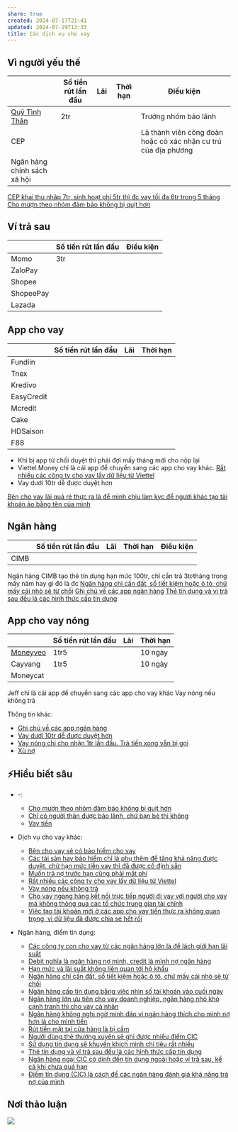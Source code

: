 ```yaml
---
share: true
created: 2024-07-17T21:41
updated: 2024-07-29T13:33
title: Các dịch vụ cho vay
---
```

## Vì người yếu thế
|                             | Số tiền rút lần đầu | Lãi | Thời hạn | Điều kiện                                                      |
| --------------------------- | ------------------- | --- | -------- | -------------------------------------------------------------- |
| [Quỹ Tình Thân](./Qu%E1%BB%B9%20T%C3%ACnh%20Th%C3%A2n.md)           | 2tr                 |     |          | Trưởng nhóm bảo lãnh                                           |
| CEP                         |                     |     |          | Là thành viên công đoàn hoặc có xác nhận cư trú của địa phương |
| Ngân hàng chính sách xã hội |                     |     |          |                                                                |
[CEP khai thu nhâp 7tr, sinh hoạt phí 5tr thì đc vay tối đa 6tr trong 5 tháng](./CEP%20khai%20thu%20nh%C3%A2p%207tr,%20sinh%20ho%E1%BA%A1t%20ph%C3%AD%205tr%20th%C3%AC%20%C4%91c%20vay%20t%E1%BB%91i%20%C4%91a%206tr%20trong%205%20th%C3%A1ng.md)
[Cho mượn theo nhóm đảm bảo không bị quịt hơn](../../../%E2%9A%A1Hi%E1%BB%83u%20bi%E1%BA%BFt%20s%C3%A2u/Vay%20ti%E1%BB%81n/Cho%20m%C6%B0%E1%BB%A3n%20theo%20nh%C3%B3m%20%C4%91%E1%BA%A3m%20b%E1%BA%A3o%20kh%C3%B4ng%20b%E1%BB%8B%20qu%E1%BB%8Bt%20h%C6%A1n.md)


## Ví trả sau
|           | Số tiền rút lần đầu | Điều kiện |
| --------- | ------------------- | --------- |
| Momo      | 3tr                 |           |
| ZaloPay   |                     |           |
| Shopee    |                     |           |
| ShopeePay |                     |           |
| Lazada    |                     |           |

## App cho vay
|            | Số tiền rút lần đầu | Lãi | Thời hạn |
| ---------- | ------------------- | --- | -------- |
| Fundiin    |                     |     |          |
| Tnex       |                     |     |          |
| Kredivo    |                     |     |          |
| EasyCredit |                     |     |          |
| Mcredit    |                     |     |          |
| Cake       |                     |     |          |
| HDSaison   |                     |     |          |
| F88        |                     |     |          |

- Khi bị app từ chối duyệt thì phải đợi mấy tháng mới cho nộp lại
- Viettel Money chỉ là cái app để chuyển sang các app cho vay khác. [Rất nhiều các công ty cho vay lấy dữ liệu từ Viettel](../../../%E2%9A%A1Hi%E1%BB%83u%20bi%E1%BA%BFt%20s%C3%A2u/Vay%20ti%E1%BB%81n/D%E1%BB%8Bch%20v%E1%BB%A5%20cho%20vay%20kh%C3%A1c/R%E1%BA%A5t%20nhi%E1%BB%81u%20c%C3%A1c%20c%C3%B4ng%20ty%20cho%20vay%20l%E1%BA%A5y%20d%E1%BB%AF%20li%E1%BB%87u%20t%E1%BB%AB%20Viettel.md)
- Vay dưới 10tr dễ được duyệt hơn

[Bên cho vay lãi quá rẻ thực ra là để mình chịu làm kyc để người khác tạo tài khoản ảo bằng tên của mình](../../../%E2%9A%A1Hi%E1%BB%83u%20bi%E1%BA%BFt%20s%C3%A2u/Ki%E1%BA%BFm%20ti%E1%BB%81n/T%C3%A0i%20kho%E1%BA%A3n%20%E1%BA%A3o,%20mua%20b%C3%A1n%20th%C3%B4ng%20tin%20c%C3%A1%20nh%C3%A2n/B%C3%AAn%20cho%20vay%20l%C3%A3i%20qu%C3%A1%20r%E1%BA%BB%20th%E1%BB%B1c%20ra%20l%C3%A0%20%C4%91%E1%BB%83%20m%C3%ACnh%20ch%E1%BB%8Bu%20l%C3%A0m%20kyc%20%C4%91%E1%BB%83%20ng%C6%B0%E1%BB%9Di%20kh%C3%A1c%20t%E1%BA%A1o%20t%C3%A0i%20kho%E1%BA%A3n%20%E1%BA%A3o%20b%E1%BA%B1ng%20t%C3%AAn%20c%E1%BB%A7a%20m%C3%ACnh.md)

## Ngân hàng
|      | Số tiền rút lần đầu | Lãi | Thời hạn | Điều kiện |
| ---- | ------------------- | --- | -------- | --------- |
| CIMB |                     |     |          |           |
Ngân hàng CIMB tạo thẻ tín dụng hạn mức 100tr, chỉ cần trả 3tr∕tháng trong mấy năm hay gì đó là đc
[Ngân hàng chỉ cần đất, sổ tiết kiệm hoặc ô tô, chứ mấy cái nhỏ sẽ từ chối](../../../%E2%9A%A1Hi%E1%BB%83u%20bi%E1%BA%BFt%20s%C3%A2u/Vay%20ti%E1%BB%81n/Ng%C3%A2n%20h%C3%A0ng,%20%C4%91i%E1%BB%83m%20t%C3%ADn%20d%E1%BB%A5ng/Ng%C3%A2n%20h%C3%A0ng%20ch%E1%BB%89%20c%E1%BA%A7n%20%C4%91%E1%BA%A5t,%20s%E1%BB%95%20ti%E1%BA%BFt%20ki%E1%BB%87m%20ho%E1%BA%B7c%20%C3%B4%20t%C3%B4,%20ch%E1%BB%A9%20m%E1%BA%A5y%20c%C3%A1i%20nh%E1%BB%8F%20s%E1%BA%BD%20t%E1%BB%AB%20ch%E1%BB%91i.md)
[Ghi chú về các app ngân hàng](../../Vay%20ti%E1%BB%81n/Ghi%20ch%C3%BA%20v%E1%BB%81%20c%C3%A1c%20app%20ng%C3%A2n%20h%C3%A0ng.md)
[Thẻ tín dụng và ví trả sau đều là các hình thức cấp tín dụng](../../../%E2%9A%A1Hi%E1%BB%83u%20bi%E1%BA%BFt%20s%C3%A2u/Vay%20ti%E1%BB%81n/Ng%C3%A2n%20h%C3%A0ng,%20%C4%91i%E1%BB%83m%20t%C3%ADn%20d%E1%BB%A5ng/Th%E1%BA%BB%20t%C3%ADn%20d%E1%BB%A5ng%20v%C3%A0%20v%C3%AD%20tr%E1%BA%A3%20sau%20%C4%91%E1%BB%81u%20l%C3%A0%20c%C3%A1c%20h%C3%ACnh%20th%E1%BB%A9c%20c%E1%BA%A5p%20t%C3%ADn%20d%E1%BB%A5ng.md)

## App cho vay nóng
|              | Số tiền rút lần đầu | Lãi | Thời hạn |
| ------------ | ------------------- | --- | -------- |
| [Moneyveo](./Moneyveo.md) | 1tr5                |     | 10 ngày  |
| Cayvang      | 1tr5                |     | 10 ngày  |
| Moneycat     |                     |     |          |

Jeff chỉ là cái app để chuyển sang các app cho vay khác
Vay nóng nếu không trả


Thông tin khác:
- [Ghi chú về các app ngân hàng](../../Vay%20ti%E1%BB%81n/Ghi%20ch%C3%BA%20v%E1%BB%81%20c%C3%A1c%20app%20ng%C3%A2n%20h%C3%A0ng.md)
- [Vay dưới 10tr dễ được duyệt hơn](../../Vay%20ti%E1%BB%81n/Vay%20d%C6%B0%E1%BB%9Bi%2010tr%20d%E1%BB%85%20%C4%91%C6%B0%E1%BB%A3c%20duy%E1%BB%87t%20h%C6%A1n.md)
- [Vay nóng chỉ cho nhận 1tr lần đầu. Trả tiền xong vẫn bị gọi](../../Vay%20ti%E1%BB%81n/Vay%20n%C3%B3ng%20ch%E1%BB%89%20cho%20nh%E1%BA%ADn%201tr%20l%E1%BA%A7n%20%C4%91%E1%BA%A7u.%20Tr%E1%BA%A3%20ti%E1%BB%81n%20xong%20v%E1%BA%ABn%20b%E1%BB%8B%20g%E1%BB%8Di.md)
- [Xù nợ](../../Vay%20ti%E1%BB%81n/X%C3%B9%20n%E1%BB%A3.md)


## ⚡Hiểu biết sâu
- \-: 
    - [Cho mượn theo nhóm đảm bảo không bị quịt hơn](../../../%E2%9A%A1Hi%E1%BB%83u%20bi%E1%BA%BFt%20s%C3%A2u/Vay%20ti%E1%BB%81n/Cho%20m%C6%B0%E1%BB%A3n%20theo%20nh%C3%B3m%20%C4%91%E1%BA%A3m%20b%E1%BA%A3o%20kh%C3%B4ng%20b%E1%BB%8B%20qu%E1%BB%8Bt%20h%C6%A1n.md)
    - [Chỉ có người thân được bảo lãnh, chứ bạn bè thì không](Ch%E1%BB%89%20c%C3%B3%20ng%C6%B0%E1%BB%9Di%20th%C3%A2n%20%C4%91%C6%B0%E1%BB%A3c%20b%E1%BA%A3o%20l%C3%A3nh,%20ch%E1%BB%A9%20b%E1%BA%A1n%20b%C3%A8%20th%C3%AC%20kh%C3%B4ng.md)
    - [Vay tiền](../../../%E2%9A%A1Hi%E1%BB%83u%20bi%E1%BA%BFt%20s%C3%A2u/Vay%20ti%E1%BB%81n/index.md)

- Dịch vụ cho vay khác: 
    - [Bên cho vay sẽ có bảo hiểm cho vay](../../../%E2%9A%A1Hi%E1%BB%83u%20bi%E1%BA%BFt%20s%C3%A2u/Vay%20ti%E1%BB%81n/D%E1%BB%8Bch%20v%E1%BB%A5%20cho%20vay%20kh%C3%A1c/B%C3%AAn%20cho%20vay%20s%E1%BA%BD%20c%C3%B3%20b%E1%BA%A3o%20hi%E1%BB%83m%20cho%20vay.md)
    - [Các tài sản hay bảo hiểm chỉ là phụ thêm để tăng khả năng được duyệt, chứ hạn mức tiền vay thì đã được cố định sẵn](../../../%E2%9A%A1Hi%E1%BB%83u%20bi%E1%BA%BFt%20s%C3%A2u/Vay%20ti%E1%BB%81n/D%E1%BB%8Bch%20v%E1%BB%A5%20cho%20vay%20kh%C3%A1c/C%C3%A1c%20t%C3%A0i%20s%E1%BA%A3n%20hay%20b%E1%BA%A3o%20hi%E1%BB%83m%20ch%E1%BB%89%20l%C3%A0%20ph%E1%BB%A5%20th%C3%AAm%20%C4%91%E1%BB%83%20t%C4%83ng%20kh%E1%BA%A3%20n%C4%83ng%20%C4%91%C6%B0%E1%BB%A3c%20duy%E1%BB%87t,%20ch%E1%BB%A9%20h%E1%BA%A1n%20m%E1%BB%A9c%20ti%E1%BB%81n%20vay%20th%C3%AC%20%C4%91%C3%A3%20%C4%91%C6%B0%E1%BB%A3c%20c%E1%BB%91%20%C4%91%E1%BB%8Bnh%20s%E1%BA%B5n.md)
    - [Muốn trả nợ trước hạn cũng phải mất phí](../../../%E2%9A%A1Hi%E1%BB%83u%20bi%E1%BA%BFt%20s%C3%A2u/Vay%20ti%E1%BB%81n/D%E1%BB%8Bch%20v%E1%BB%A5%20cho%20vay%20kh%C3%A1c/Mu%E1%BB%91n%20tr%E1%BA%A3%20n%E1%BB%A3%20tr%C6%B0%E1%BB%9Bc%20h%E1%BA%A1n%20c%C5%A9ng%20ph%E1%BA%A3i%20m%E1%BA%A5t%20ph%C3%AD.md)
    - [Rất nhiều các công ty cho vay lấy dữ liệu từ Viettel](../../../%E2%9A%A1Hi%E1%BB%83u%20bi%E1%BA%BFt%20s%C3%A2u/Vay%20ti%E1%BB%81n/D%E1%BB%8Bch%20v%E1%BB%A5%20cho%20vay%20kh%C3%A1c/R%E1%BA%A5t%20nhi%E1%BB%81u%20c%C3%A1c%20c%C3%B4ng%20ty%20cho%20vay%20l%E1%BA%A5y%20d%E1%BB%AF%20li%E1%BB%87u%20t%E1%BB%AB%20Viettel.md)
    - [Vay nóng nếu không trả](../../../%E2%9A%A1Hi%E1%BB%83u%20bi%E1%BA%BFt%20s%C3%A2u/Vay%20ti%E1%BB%81n/D%E1%BB%8Bch%20v%E1%BB%A5%20cho%20vay%20kh%C3%A1c/Vay%20n%C3%B3ng%20n%E1%BA%BFu%20kh%C3%B4ng%20tr%E1%BA%A3.md)
    - [Cho vay ngang hàng kết nối trực tiếp người đi vay với người cho vay mà không thông qua các tổ chức trung gian tài chính](../../../%E2%9A%A1Hi%E1%BB%83u%20bi%E1%BA%BFt%20s%C3%A2u/Vay%20ti%E1%BB%81n/D%E1%BB%8Bch%20v%E1%BB%A5%20cho%20vay%20kh%C3%A1c/Cho%20vay%20ngang%20h%C3%A0ng%20k%E1%BA%BFt%20n%E1%BB%91i%20tr%E1%BB%B1c%20ti%E1%BA%BFp%20ng%C6%B0%E1%BB%9Di%20%C4%91i%20vay%20v%E1%BB%9Bi%20ng%C6%B0%E1%BB%9Di%20cho%20vay%20m%C3%A0%20kh%C3%B4ng%20th%C3%B4ng%20qua%20c%C3%A1c%20t%E1%BB%95%20ch%E1%BB%A9c%20trung%20gian%20t%C3%A0i%20ch%C3%ADnh.md)
    - [Việc tạo tài khoản mới ở các app cho vay tiền thực ra không quan trọng, vì dữ liệu đã được chia sẻ hết rồi](../../../%E2%9A%A1Hi%E1%BB%83u%20bi%E1%BA%BFt%20s%C3%A2u/Vay%20ti%E1%BB%81n/D%E1%BB%8Bch%20v%E1%BB%A5%20cho%20vay%20kh%C3%A1c/Vi%E1%BB%87c%20t%E1%BA%A1o%20t%C3%A0i%20kho%E1%BA%A3n%20m%E1%BB%9Bi%20%E1%BB%9F%20c%C3%A1c%20app%20cho%20vay%20ti%E1%BB%81n%20th%E1%BB%B1c%20ra%20kh%C3%B4ng%20quan%20tr%E1%BB%8Dng,%20v%C3%AC%20d%E1%BB%AF%20li%E1%BB%87u%20%C4%91%C3%A3%20%C4%91%C6%B0%E1%BB%A3c%20chia%20s%E1%BA%BB%20h%E1%BA%BFt%20r%E1%BB%93i.md)

- Ngân hàng, điểm tín dụng: 
    - [Các công ty con cho vay từ các ngân hàng lớn là để lách giới hạn lãi suất](../../../%E2%9A%A1Hi%E1%BB%83u%20bi%E1%BA%BFt%20s%C3%A2u/Vay%20ti%E1%BB%81n/Ng%C3%A2n%20h%C3%A0ng,%20%C4%91i%E1%BB%83m%20t%C3%ADn%20d%E1%BB%A5ng/C%C3%A1c%20c%C3%B4ng%20ty%20con%20cho%20vay%20t%E1%BB%AB%20c%C3%A1c%20ng%C3%A2n%20h%C3%A0ng%20l%E1%BB%9Bn%20l%C3%A0%20%C4%91%E1%BB%83%20l%C3%A1ch%20gi%E1%BB%9Bi%20h%E1%BA%A1n%20l%C3%A3i%20su%E1%BA%A5t.md)
    - [Debit nghĩa là ngân hàng nợ mình,  credit là mình nợ ngân hàng](../../../%E2%9A%A1Hi%E1%BB%83u%20bi%E1%BA%BFt%20s%C3%A2u/Vay%20ti%E1%BB%81n/Ng%C3%A2n%20h%C3%A0ng,%20%C4%91i%E1%BB%83m%20t%C3%ADn%20d%E1%BB%A5ng/Debit%20ngh%C4%A9a%20l%C3%A0%20ng%C3%A2n%20h%C3%A0ng%20n%E1%BB%A3%20m%C3%ACnh,%20%20credit%20l%C3%A0%20m%C3%ACnh%20n%E1%BB%A3%20ng%C3%A2n%20h%C3%A0ng.md)
    - [Hạn mức và lãi suất không liên quan tới hộ khẩu](../../../%E2%9A%A1Hi%E1%BB%83u%20bi%E1%BA%BFt%20s%C3%A2u/Vay%20ti%E1%BB%81n/Ng%C3%A2n%20h%C3%A0ng,%20%C4%91i%E1%BB%83m%20t%C3%ADn%20d%E1%BB%A5ng/H%E1%BA%A1n%20m%E1%BB%A9c%20v%C3%A0%20l%C3%A3i%20su%E1%BA%A5t%20kh%C3%B4ng%20li%C3%AAn%20quan%20t%E1%BB%9Bi%20h%E1%BB%99%20kh%E1%BA%A9u.md)
    - [Ngân hàng chỉ cần đất, sổ tiết kiệm hoặc ô tô, chứ mấy cái nhỏ sẽ từ chối](../../../%E2%9A%A1Hi%E1%BB%83u%20bi%E1%BA%BFt%20s%C3%A2u/Vay%20ti%E1%BB%81n/Ng%C3%A2n%20h%C3%A0ng,%20%C4%91i%E1%BB%83m%20t%C3%ADn%20d%E1%BB%A5ng/Ng%C3%A2n%20h%C3%A0ng%20ch%E1%BB%89%20c%E1%BA%A7n%20%C4%91%E1%BA%A5t,%20s%E1%BB%95%20ti%E1%BA%BFt%20ki%E1%BB%87m%20ho%E1%BA%B7c%20%C3%B4%20t%C3%B4,%20ch%E1%BB%A9%20m%E1%BA%A5y%20c%C3%A1i%20nh%E1%BB%8F%20s%E1%BA%BD%20t%E1%BB%AB%20ch%E1%BB%91i.md)
    - [Ngân hàng cấp tín dụng bằng việc nhìn số tài khoản vào cuối ngày](../../../%E2%9A%A1Hi%E1%BB%83u%20bi%E1%BA%BFt%20s%C3%A2u/Vay%20ti%E1%BB%81n/Ng%C3%A2n%20h%C3%A0ng,%20%C4%91i%E1%BB%83m%20t%C3%ADn%20d%E1%BB%A5ng/Ng%C3%A2n%20h%C3%A0ng%20c%E1%BA%A5p%20t%C3%ADn%20d%E1%BB%A5ng%20b%E1%BA%B1ng%20vi%E1%BB%87c%20nh%C3%ACn%20s%E1%BB%91%20t%C3%A0i%20kho%E1%BA%A3n%20v%C3%A0o%20cu%E1%BB%91i%20ng%C3%A0y.md)
    - [Ngân hàng lớn ưu tiên cho vay doanh nghiệp, ngân hàng nhỏ khó cạnh tranh thì cho vay cá nhân](../../../%E2%9A%A1Hi%E1%BB%83u%20bi%E1%BA%BFt%20s%C3%A2u/Vay%20ti%E1%BB%81n/Ng%C3%A2n%20h%C3%A0ng,%20%C4%91i%E1%BB%83m%20t%C3%ADn%20d%E1%BB%A5ng/Ng%C3%A2n%20h%C3%A0ng%20l%E1%BB%9Bn%20%C6%B0u%20ti%C3%AAn%20cho%20vay%20doanh%20nghi%E1%BB%87p,%20ng%C3%A2n%20h%C3%A0ng%20nh%E1%BB%8F%20kh%C3%B3%20c%E1%BA%A1nh%20tranh%20th%C3%AC%20cho%20vay%20c%C3%A1%20nh%C3%A2n.md)
    - [Ngân hàng không nghi ngờ mình đáo vì ngân hàng thích cho mình nợ hơn là cho mình tiền](../../../%E2%9A%A1Hi%E1%BB%83u%20bi%E1%BA%BFt%20s%C3%A2u/Vay%20ti%E1%BB%81n/Ng%C3%A2n%20h%C3%A0ng,%20%C4%91i%E1%BB%83m%20t%C3%ADn%20d%E1%BB%A5ng/Ng%C3%A2n%20h%C3%A0ng%20kh%C3%B4ng%20nghi%20ng%E1%BB%9D%20m%C3%ACnh%20%C4%91%C3%A1o%20v%C3%AC%20ng%C3%A2n%20h%C3%A0ng%20th%C3%ADch%20cho%20m%C3%ACnh%20n%E1%BB%A3%20h%C6%A1n%20l%C3%A0%20cho%20m%C3%ACnh%20ti%E1%BB%81n.md)
    - [Rút tiền mặt tại cửa hàng là bị cấm](../../../%E2%9A%A1Hi%E1%BB%83u%20bi%E1%BA%BFt%20s%C3%A2u/Vay%20ti%E1%BB%81n/Ng%C3%A2n%20h%C3%A0ng,%20%C4%91i%E1%BB%83m%20t%C3%ADn%20d%E1%BB%A5ng/R%C3%BAt%20ti%E1%BB%81n%20m%E1%BA%B7t%20t%E1%BA%A1i%20c%E1%BB%ADa%20h%C3%A0ng%20l%C3%A0%20b%E1%BB%8B%20c%E1%BA%A5m.md)
    - [Người dùng thẻ thường xuyên sẽ ghi được nhiều điểm CIC](../../../%E2%9A%A1Hi%E1%BB%83u%20bi%E1%BA%BFt%20s%C3%A2u/Vay%20ti%E1%BB%81n/Ng%C3%A2n%20h%C3%A0ng,%20%C4%91i%E1%BB%83m%20t%C3%ADn%20d%E1%BB%A5ng/Ng%C6%B0%E1%BB%9Di%20d%C3%B9ng%20th%E1%BA%BB%20th%C6%B0%E1%BB%9Dng%20xuy%C3%AAn%20s%E1%BA%BD%20ghi%20%C4%91%C6%B0%E1%BB%A3c%20nhi%E1%BB%81u%20%C4%91i%E1%BB%83m%20CIC.md)
    - [Sử dụng tín dụng sẽ khuyến khích mình chi tiêu rất nhiều](../../../%E2%9A%A1Hi%E1%BB%83u%20bi%E1%BA%BFt%20s%C3%A2u/Vay%20ti%E1%BB%81n/Ng%C3%A2n%20h%C3%A0ng,%20%C4%91i%E1%BB%83m%20t%C3%ADn%20d%E1%BB%A5ng/S%E1%BB%AD%20d%E1%BB%A5ng%20t%C3%ADn%20d%E1%BB%A5ng%20s%E1%BA%BD%20khuy%E1%BA%BFn%20kh%C3%ADch%20m%C3%ACnh%20chi%20ti%C3%AAu%20r%E1%BA%A5t%20nhi%E1%BB%81u.md)
    - [Thẻ tín dụng và ví trả sau đều là các hình thức cấp tín dụng](../../../%E2%9A%A1Hi%E1%BB%83u%20bi%E1%BA%BFt%20s%C3%A2u/Vay%20ti%E1%BB%81n/Ng%C3%A2n%20h%C3%A0ng,%20%C4%91i%E1%BB%83m%20t%C3%ADn%20d%E1%BB%A5ng/Th%E1%BA%BB%20t%C3%ADn%20d%E1%BB%A5ng%20v%C3%A0%20v%C3%AD%20tr%E1%BA%A3%20sau%20%C4%91%E1%BB%81u%20l%C3%A0%20c%C3%A1c%20h%C3%ACnh%20th%E1%BB%A9c%20c%E1%BA%A5p%20t%C3%ADn%20d%E1%BB%A5ng.md)
    - [Ngân hàng ngại CIC có dính đến tín dụng ngoài hoặc ví trả sau, kể cả khi chưa quá hạn](../../../%E2%9A%A1Hi%E1%BB%83u%20bi%E1%BA%BFt%20s%C3%A2u/Vay%20ti%E1%BB%81n/Ng%C3%A2n%20h%C3%A0ng,%20%C4%91i%E1%BB%83m%20t%C3%ADn%20d%E1%BB%A5ng/Ng%C3%A2n%20h%C3%A0ng%20ng%E1%BA%A1i%20CIC%20c%C3%B3%20d%C3%ADnh%20%C4%91%E1%BA%BFn%20t%C3%ADn%20d%E1%BB%A5ng%20ngo%C3%A0i%20ho%E1%BA%B7c%20v%C3%AD%20tr%E1%BA%A3%20sau,%20k%E1%BB%83%20c%E1%BA%A3%20khi%20ch%C6%B0a%20qu%C3%A1%20h%E1%BA%A1n.md)
    - [Điểm tín dụng (CIC) là cách để các ngân hàng đánh giá khả năng trả nợ của mình](../../../%E2%9A%A1Hi%E1%BB%83u%20bi%E1%BA%BFt%20s%C3%A2u/Vay%20ti%E1%BB%81n/Ng%C3%A2n%20h%C3%A0ng,%20%C4%91i%E1%BB%83m%20t%C3%ADn%20d%E1%BB%A5ng/%C4%90i%E1%BB%83m%20t%C3%ADn%20d%E1%BB%A5ng%20(CIC)%20l%C3%A0%20c%C3%A1ch%20%C4%91%E1%BB%83%20c%C3%A1c%20ng%C3%A2n%20h%C3%A0ng%20%C4%91%C3%A1nh%20gi%C3%A1%20kh%E1%BA%A3%20n%C4%83ng%20tr%E1%BA%A3%20n%E1%BB%A3%20c%E1%BB%A7a%20m%C3%ACnh.md)



## Nơi thảo luận
![](https://i.imgur.com/OtW4epu.png)
